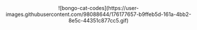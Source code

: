 <center>![bongo-cat-codes](https://user-images.githubusercontent.com/98088644/176177657-b9ffeb5d-161a-4bb2-8e5c-44351c877cc5.gif)<center>
